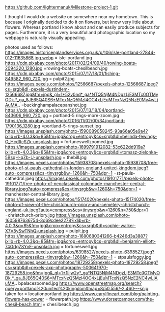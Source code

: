 https://github.com/lightermanuk/Milestone-project-1.git

I thought I would do a website on somewhere near my hometown.  This is becuase I originally decided to do it on flowers, but know very little about flowers.  Whereas portland I know about and can easily produce subjects for pages.  Furthermore, it is a very beautiful and photographic location so my webpage is naturally visually appealing.

photos used as follows:
https://images.historicenglandservices.org.uk/p/106/isle-portland-27844-012-11635868.jpg.webp = isle-portland.jpg
https://cdn.pixabay.com/photo/2017/02/24/09/40/rowing-boats-2094320_1280.jpg =rowing-boats-chesilbeach.jpg
https://cdn.pixabay.com/photo/2015/07/17/18/01/fishing-849582_960_720.jpg = pulpit2.jpg
https://images.pexels.com/photos/12566687/pexels-photo-12566687.jpeg?cs=srgb&dl=pexels-dustindem-12566687.jpg&fm=jpg&_gl=1*52v0nd*_ga*NTQ5NjM4NDgzLjE3MTc0OTMyODk.*_ga_8JE65Q40S6*MTcxNzQ5MzI4OC4xLjEuMTcxNzQ5NzE0My4wLjAuMA.. =buckinghampalacepanshot.jpg
https://cdn.pixabay.com/photo/2015/07/13/18/04/portland-843606_960_720.jpg = portland-5 rings-more-zoom.jpg
https://cdn.pixabay.com/photo/2016/11/02/00/34/portland-1790136_1280.jpg =portland-5-rings-sunset.jpg
https://images.unsplash.com/photo-1590089058245-93a66a05e9a4?ixlib=rb-4.0.3&q=85&fm=jpg&crop=entropy&cs=srgb&dl=belinda-fewings-O_HcdItcSZk-unsplash.jpg = fortuneswellzoomed.jpg
https://images.unsplash.com/photo-1699791912082-53c622dd919a?ixlib=rb-4.0.3&q=85&fm=jpg&crop=entropy&cs=srgb&dl=tomasz-zielonka-5BsqH-qZb-U-unsplash.jpg = thebill.jpg
https://images.pexels.com/photos/15938708/pexels-photo-15938708/free-photo-of-st-pauls-cathedral-in-london-england-united-kingdom.jpeg?auto=compress&cs=tinysrgb&w=1260&h=750&dpr=1 =st-pauls-cathedral.jpeg
https://images.pexels.com/photos/19101771/pexels-photo-19101771/free-photo-of-neoclassical-colonnade-manchester-central-library.jpeg?auto=compress&cs=tinysrgb&w=1260&h=750&dpr=1 = manchester-central-library.jpeg
https://images.pexels.com/photos/15174020/pexels-photo-15174020/free-photo-of-view-of-the-christchurch-priory-and-cemetery-christchurch-england-uk.jpeg?auto=compress&cs=tinysrgb&w=1260&h=750&dpr=1 =christchurch-priory.jpg
https://images.unsplash.com/photo-1605987636754-3d69cdee2278?ixlib=rb-4.0.3&q=85&fm=jpg&crop=entropy&cs=srgb&dl=sophie-walker-X7V5ySwTNhQ-unsplash.jpg = pulpit.jpg
https://images.unsplash.com/photo-1680680341266-b4246d3a3887?ixlib=rb-4.0.3&q=85&fm=jpg&crop=entropy&cs=srgb&dl=benjamin-elliott-74Grlg7SYvE-unsplash.jpg = fortuneswell.jpg
https://images.pexels.com/photos/6398527/pexels-photo-6398527.jpeg?auto=compress&cs=tinysrgb&w=1260&h=750&dpr=1 = stpaulsfoggy.jpg
https://images.pexels.com/photos/18729258/pexels-photo-18729258.jpeg?cs=srgb&dl=pexels-axp-photography-500641970-18729258.jpg&fm=jpg&_gl=1*1lijw2y*_ga*NTQ5NjM4NDgzLjE3MTc0OTMyODk.*_ga_8JE65Q40S6*MTcxNzQ5MzI4OC4xLjEuMTcxNzQ5NzE2NC4wLjAuMA.. bpalacezoomed.jpg
https://www.openstreetmap.org/search?query=portland%20united%20kingdom#map=8/50.556/-2.460---snip taken for = locationportland.jpg
https://www.carylfineart.com/blog/painting-flowers-has-power = flowerpath.jpg
https://www.dorsetcamper.com/the-chesil-beach.html = chesilbeach.jpg

